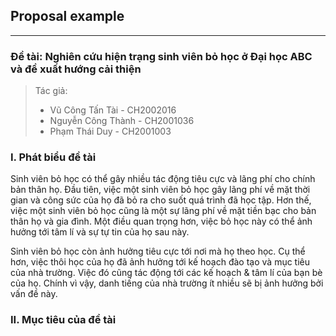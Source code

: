 ## Proposal example

---

### Đề tài: Nghiên cứu hiện trạng sinh viên bỏ học ở Đại học ABC và đề xuất hướng cải thiện

> Tác giả:
>
> - Vũ Công Tấn Tài - CH2002016
> - Nguyễn Công Thành - CH2001036
> - Phạm Thái Duy - CH2001003

### I. Phát biểu đề tài

Sinh viên bỏ học có thể gây nhiều tác động tiêu cực và lãng phí cho chính bản thân họ. Đầu tiên, việc một sinh viên bỏ học gây lãng phí về mặt thời gian và công sức của họ đã bỏ ra cho suốt quá trình đã học tập. Hơn thế, việc một sinh viên bỏ học cũng là một sự lãng phí về mặt tiền bạc cho bản thân họ và gia đình. Một điều quan trọng hơn, việc bỏ học này có thể ảnh hưởng tới tâm lí và sự tự tin của họ sau này.

Sinh viên bỏ học còn ảnh hưởng tiêu cực tới nơi mà họ theo học. Cụ thể hơn, việc thôi học của họ đã ảnh hưởng tới kế hoạch đào tạo và mục tiêu của nhà trường. Việc đó cũng tác động tới các kế hoạch & tâm lí của bạn bè của họ. Chính vì vậy, danh tiếng của nhà trường ít nhiều sẽ bị ảnh hưởng bởi vấn đề này.

### II. Mục tiêu của đề tài
